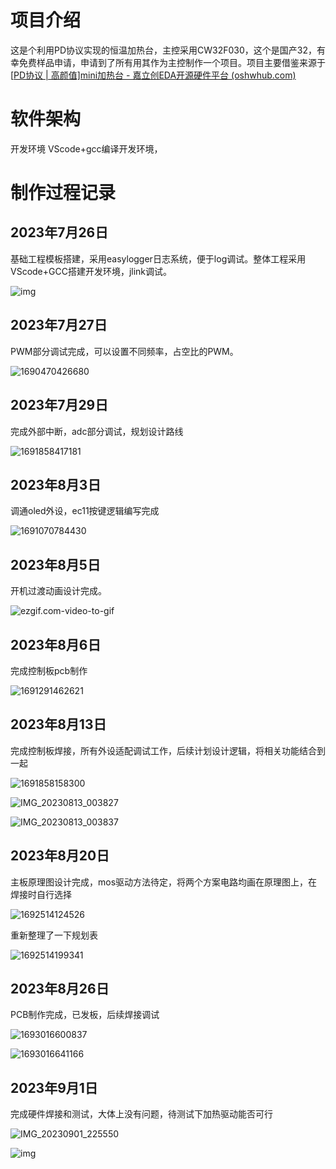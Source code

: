 # 项目介绍
这是个利用PD协议实现的恒温加热台，主控采用CW32F030，这个是国产32，有幸免费样品申请，申请到了所有用其作为主控制作一个项目。项目主要借鉴来源于[[PD协议 | 高颜值\]mini加热台 - 嘉立创EDA开源硬件平台 (oshwhub.com)](https://oshwhub.com/littleoandlittleq/bian-xie-jia-re-tai)

# 软件架构
开发环境 VScode+gcc编译开发环境，

# 制作过程记录

## 2023年7月26日

基础工程模板搭建，采用easylogger日志系统，便于log调试。整体工程采用VScode+GCC搭建开发环境，jlink调试。

![img](pic/1.png)

## 2023年7月27日

PWM部分调试完成，可以设置不同频率，占空比的PWM。

![1690470426680](pic/1690470426680.png)

## 2023年7月29日

完成外部中断，adc部分调试，规划设计路线

![1691858417181](pic/1691858417181.png)

## 2023年8月3日

调通oled外设，ec11按键逻辑编写完成

![1691070784430](pic/1691070784430.png)

## 2023年8月5日

开机过渡动画设计完成。

![ezgif.com-video-to-gif](pic/ezgif.com-video-to-gif.gif)

## 2023年8月6日

完成控制板pcb制作

![1691291462621](pic/1691291462621.png)

## 2023年8月13日

完成控制板焊接，所有外设适配调试工作，后续计划设计逻辑，将相关功能结合到一起

![1691858158300](pic/1691858158300.png)

![IMG_20230813_003827](pic/IMG_20230813_003827.jpg)

![IMG_20230813_003837](pic/IMG_20230813_003837.jpg)

## 2023年8月20日

主板原理图设计完成，mos驱动方法待定，将两个方案电路均画在原理图上，在焊接时自行选择

![1692514124526](pic/1692514124526.png)

重新整理了一下规划表

![1692514199341](pic/1692514199341.png)

## 2023年8月26日

PCB制作完成，已发板，后续焊接调试

![1693016600837](pic/1693016600837.png)

![1693016641166](pic/1693016641166.png)

## 2023年9月1日

完成硬件焊接和测试，大体上没有问题，待测试下加热驱动能否可行

![IMG_20230901_225550](pic/IMG_20230901_225550.jpg)

![img](pic/img.gif)

